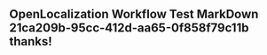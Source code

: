 <properties
ms.topic="hero-topic"
ms.test1="hero-topic"
ms.test2="test"/>

## OpenLocalization Workflow Test MarkDown 21ca209b-95cc-412d-aa65-0f858f79c11b thanks!
